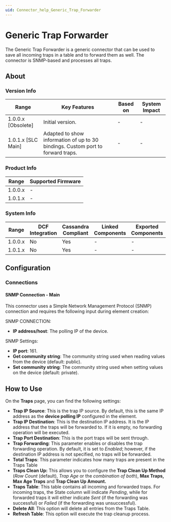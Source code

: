 ```yaml
---
uid: Connector_help_Generic_Trap_Forwarder
---
```


# Generic Trap Forwarder

The Generic Trap Forwarder is a generic connector that can be used to save all incoming traps in a table and to forward them as well. The connector is SNMP-based and processes all traps.

## About

### Version Info

| **Range**            | **Key Features**                                                                | **Based on** | **System Impact** |
|----------------------|---------------------------------------------------------------------------------|--------------|-------------------|
| 1.0.0.x \[Obsolete\] | Initial version.                                                                | \-           | \-                |
| 1.0.1.x \[SLC Main\] | Adapted to show information of up to 30 bindings. Custom port to forward traps. | \-           | \-                |

### Product Info

| **Range** | **Supported Firmware** |
|-----------|------------------------|
| 1.0.0.x   | \-                     |
| 1.0.1.x   | \-                     |

### System Info

| **Range** | **DCF Integration** | **Cassandra Compliant** | **Linked Components** | **Exported Components** |
|-----------|---------------------|-------------------------|-----------------------|-------------------------|
| 1.0.0.x   | No                  | Yes                     | \-                    | \-                      |
| 1.0.1.x   | No                  | Yes                     | \-                    | \-                      |

## Configuration

### Connections

#### SNMP Connection - Main

This connector uses a Simple Network Management Protocol (SNMP) connection and requires the following input during element creation:

SNMP CONNECTION:

- **IP address/host**: The polling IP of the device.

SNMP Settings:

- **IP port**: 161.
- **Get community string**: The community string used when reading values from the device (default: public).
- **Set community string**: The community string used when setting values on the device (default: private).

## How to Use

On the **Traps** page, you can find the following settings:

- **Trap IP Source**: This is the trap IP source. By default, this is the same IP address as the **device polling IP** configured in the element.
- **Trap IP Destination**: This is the destination IP address. It is the IP address that the traps will be forwarded to. If it is empty, no forwarding operation will be executed.
- **Trap Port Destination**: This is the port traps will be sent through.
- **Trap Forwarding**: This parameter enables or disables the trap forwarding operation. By default, it is set to *Enabled*; however, if the destination IP address is not specified, no traps will be forwarded.
- **Total Traps**: This parameter indicates how many traps are present in the Traps Table
- **Traps Clean Up:** This allows you to configure the **Trap Clean Up Method** (*Row Count* (default), *Trap Age* or the *combination of both*), **Max Traps, Max Age Traps** and **Trap Clean Up Amount.**
- **Traps Table**: This table contains all incoming and forwarded traps. For incoming traps, the State column will indicate *Pending*, while for forwarded traps it will either indicate *Sent* (if the forwarding was successful) or *Failed* (if the forwarding was unsuccessful).
- **Delete All**: This option will delete all entries from the Traps Table.
- **Refresh Table**: This option will execute the trap cleanup process.
